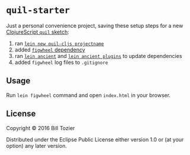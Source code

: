 # `quil-starter`

Just a personal convenience project, saving these setup steps for a new [ClojureScript `quil` sketch](http://quil.info):

1. ran [`lein new quil-cljs projectname`](http://quil.info)
2. added [`figwheel` dependency](https://nbeloglazov.com/2015/06/15/live-reloading-in-quil-cljs.html)
3. ran [`lein ancient`](https://github.com/xsc/lein-ancient) and [`lein ancient plugins`](https://github.com/xsc/lein-ancient) to update dependencies
4. added `figwheel` log files to `.gitignore`

## Usage

Run `lein figwheel` command and open `index.html` in your browser.

## License

Copyright © 2016 Bill Tozier

Distributed under the Eclipse Public License either version 1.0 or (at
your option) any later version.
